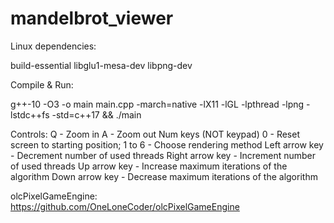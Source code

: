 # mandelbrot_viewer
Linux dependencies: 

build-essential libglu1-mesa-dev libpng-dev

Compile & Run:

g++-10 -O3 -o main main.cpp -march=native -lX11 -lGL -lpthread -lpng -lstdc++fs -std=c++17 && ./main

Controls:
Q - Zoom in
A - Zoom out
Num keys (NOT keypad) 0 - Reset screen to starting position; 1 to 6 - Choose rendering method
Left arrow key - Decrement number of used threads
Right arrow key - Increment number of used threads
Up arrow key - Increase maximum iterations of the algorithm
Down arrow key - Decrease maximum iterations of the algorithm

olcPixelGameEngine: https://github.com/OneLoneCoder/olcPixelGameEngine
